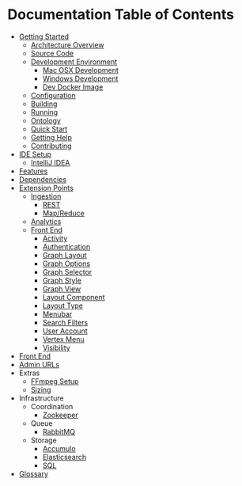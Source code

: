 # Documentation Table of Contents

* [Getting Started](getting-started/index.md)
    * [Architecture Overview](getting-started/architecture-overview.md)
    * [Source Code](getting-started/source-code.md)
    * [Development Environment](getting-started/development-environment.md)
        * [Mac OSX Development](getting-started/mac-osx-development.md)
        * [Windows Development](getting-started/windows-development.md)
        * [Dev Docker Image](getting-started/dev-docker-image.md)
    * [Configuration](getting-started/configuration.md)
    * [Building](getting-started/build.md)
    * [Running](getting-started/running.md)
    * [Ontology](getting-started/ontology.md)
    * [Quick Start](getting-started/quickstart.md)
    * [Getting Help](getting-started/help.md)
    * [Contributing](getting-started/contributing.md)
* [IDE Setup](ide-setup/index.md)
    * [IntelliJ IDEA](ide-setup/intellij.md)
* [Features](features.md)
* [Dependencies](dependencies.md)
* [Extension Points](extension-points/index.md)
    * [Ingestion](extension-points/ingestion/index.md)
        * [REST](extension-points/ingestion/rest.md)
        * [Map/Reduce](extension-points/ingestion/map-reduce.md)
    * [Analytics](extension-points/analytics.md)
    * [Front End](extension-points/front-end/index.md)
        * [Activity](extension-points/front-end/activity/index.md)
        * [Authentication](extension-points/front-end/authentication/index.md)
        * [Graph Layout](extension-points/front-end/graphLayout/index.md)
        * [Graph Options](extension-points/front-end/graphOptions/index.md)
        * [Graph Selector](extension-points/front-end/graphSelector/index.md)
        * [Graph Style](extension-points/front-end/graphStyle/index.md)
        * [Graph View](extension-points/front-end/graphView/index.md)
        * [Layout Component](extension-points/front-end/layout/component.md)
        * [Layout Type](extension-points/front-end/layout/type.md)
        * [Menubar](extension-points/front-end/menubar/index.md)
        * [Search Filters](extension-points/front-end/searchFilters/index.md)
        * [User Account](extension-points/front-end/userAccount/index.md)
        * [Vertex Menu](extension-points/front-end/vertexMenu/index.md)
        * [Visibility](extension-points/front-end/visibility/index.md)
* [Front End](front-end/index.md)
* [Admin URLs](front-end/admin-urls.md)
* Extras
    * [FFmpeg Setup](extras/ffmpeg-setup.md)
    * [Sizing](extras/sizing.md)
* Infrastructure
    * Coordination
        * [Zookeeper](infrastructure/coordination/zookeeper.md)
    * Queue
        * [RabbitMQ](infrastructure/queue/rabbitmq.md)
    * Storage
        * [Accumulo](infrastructure/storage/accumulo.md)
        * [Elasticsearch](infrastructure/storage/elasticsearch.md)
        * [SQL](infrastructure/storage/sql.md)
* [Glossary](GLOSSARY.md)

